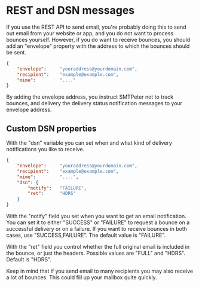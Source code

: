 # REST and DSN messages

If you use the REST API to send email, you're probably doing this to 
send out email from your website or app, and you do not want to process 
bounces yourself. However, if you do want to receive bounces, you should
add an "envelope" property with the address to which the bounces should
be sent.

````json
{
    "envelope":     "youraddress@yourdomain.com",
    "recipient":    "example@example.com",
    "mime":         "...."
}
````

By adding the envelope address, you instruct SMTPeter not to track bounces,
and delivery the delivery status notification messages to your envelope
address.


## Custom DSN properties

With the "dsn" variable you can set when and what kind of delivery 
notifications you like to receive.

````json
{
    "envelope":     "youraddress@yourdomain.com",
    "recipient":    "example@example.com",
    "mime":         "....",
    "dsn": {
        "notify":   "FAILURE",
        "ret":      "HDRS"
    }
}
````

With the "notify" field you set when you want to get an email 
notification. You can set it to either "SUCCESS" or "FAILURE" to request
a bounce on a successful delivery or on a failure. If you want to
receive bounces in both cases, use "SUCCESS,FAILURE". The default value
is "FAILURE".

With the "ret" field you control whether the full original email is
included in the bounce, or just the headers. Possible values are "FULL" 
and "HDRS". Default is "HDRS".

Keep in mind that if you send email to many recipients you may also
receive a lot of bounces. This could fill up your mailbox quite quickly.


